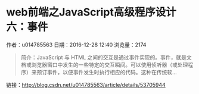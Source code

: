 # web前端之JavaScript高级程序设计六：事件
作者：u014785563
日期：2016-12-28 12:40
浏览量：2174
> 简介：JavaScript 与 HTML 之间的交互是通过事件实现的。事件，就是文档或浏览器窗口中发生的一些特定的交互瞬间。可以使用侦听器（或处理程序）来预订事件，以便事件发生时执行相应的代码。这种在传统软...

 链接：http://blog.csdn.net/u014785563/article/details/53705944
